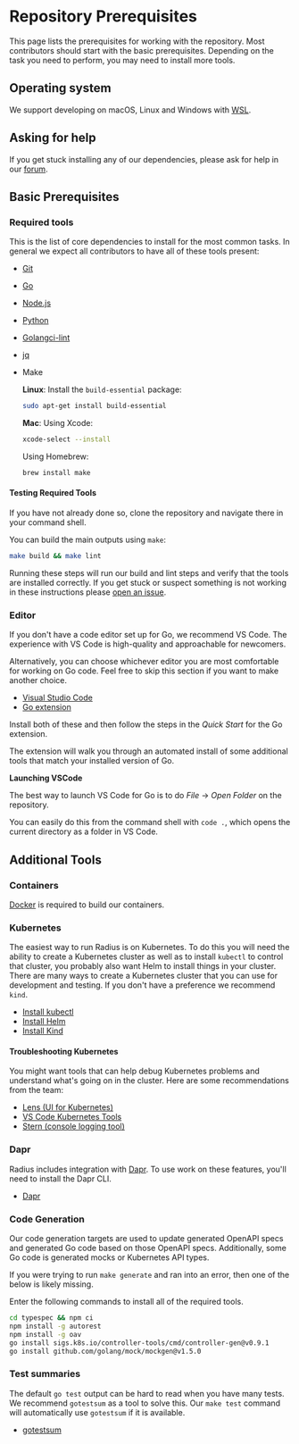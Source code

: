 # Repository Prerequisites

This page lists the prerequisites for working with the repository. Most contributors should start with the basic prerequisites. Depending on the task you need to perform, you may need to install more tools.

## Operating system

We support developing on macOS, Linux and Windows with [WSL](https://docs.microsoft.com/windows/wsl/install).

## Asking for help

If you get stuck installing any of our dependencies, please ask for help in our [forum](https://discordapp.com/channels/1113519723347456110/1115302284356767814).

## Basic Prerequisites

<!--
    Note: some of this content is synchronized with the first-commit guide for simplicity. Keep these in sync!
-->

### Required tools

This is the list of core dependencies to install for the most common tasks. In general we expect all contributors to have all of these tools present:

- [Git](https://git-scm.com/downloads)
- [Go](https://golang.org/doc/install)
- [Node.js](https://nodejs.org/en/)
- [Python](https://www.python.org/downloads/)
- [Golangci-lint](https://golangci-lint.run/usage/install/#local-installation)
- [jq](https://jqlang.github.io/jq/download/)  
- Make  
  
  **Linux**: Install the `build-essential` package:
  ```bash
  sudo apt-get install build-essential
  ```
  **Mac**:
  Using Xcode:
  ```bash  
  xcode-select --install
  ```
  Using Homebrew:
  ```bash  
  brew install make
  ```


#### Testing Required Tools

If you have not already done so, clone the repository and navigate there in your command shell.

You can build the main outputs using `make`:

```sh
make build && make lint
```

Running these steps will run our build and lint steps and verify that the tools are installed correctly. If you get stuck or suspect something is not working in these instructions please [open an issue](https://github.com/radius-project/radius/issues/new/choose).

### Editor

If you don't have a code editor set up for Go, we recommend VS Code. The experience with VS Code is high-quality and approachable for newcomers.

Alternatively, you can choose whichever editor you are most comfortable for working on Go code. Feel free to skip this section if you want to make another choice.

- [Visual Studio Code](https://code.visualstudio.com/)
- [Go extension](https://marketplace.visualstudio.com/items?itemName=golang.go)

Install both of these and then follow the steps in the *Quick Start* for the Go extension.

The extension will walk you through an automated install of some additional tools that match your installed version of Go.

**Launching VSCode**

The best way to launch VS Code for Go is to do *File* -> *Open Folder* on the repository. 

You can easily do this from the command shell with `code .`, which opens the current directory as a folder in VS Code.

## Additional Tools

### Containers

[Docker](https://docs.docker.com/engine/install/) is required to build our containers.

### Kubernetes

The easiest way to run Radius is on Kubernetes. To do this you will need the ability to create a Kubernetes cluster as well as to install `kubectl` to control that cluster, you probably also want Helm to install things in your cluster. There are many ways to create a Kubernetes cluster that you can use for development and testing. If you don't have a preference we recommend `kind`.

- [Install kubectl](https://kubernetes.io/docs/tasks/tools/#kubectl)
- [Install Helm](https://helm.sh/docs/intro/install/)
- [Install Kind](https://kubernetes.io/docs/tasks/tools/#kind)

#### Troubleshooting Kubernetes

You might want tools that can help debug Kubernetes problems and understand what's going on in the cluster. Here are some recommendations from the team:

- [Lens (UI for Kubernetes)](https://k8slens.dev/)
- [VS Code Kubernetes Tools](https://marketplace.visualstudio.com/items?itemName=ms-kubernetes-tools.vscode-kubernetes-tools)
- [Stern (console logging tool)](https://github.com/stern/stern#installation)

### Dapr

Radius includes integration with [Dapr](https://docs.dapr.io/). To use work on these features, you'll need to install the Dapr CLI.

- [Dapr](https://docs.dapr.io/getting-started/install-dapr-cli/)

### Code Generation

Our code generation targets are used to update generated OpenAPI specs and generated Go code based on those OpenAPI specs. Additionally, some Go code is generated mocks or Kubernetes API types. 

If you were trying to run `make generate` and ran into an error, then one of the below is likely missing. 

Enter the following commands to install all of the required tools.

```sh
cd typespec && npm ci
npm install -g autorest
npm install -g oav
go install sigs.k8s.io/controller-tools/cmd/controller-gen@v0.9.1
go install github.com/golang/mock/mockgen@v1.5.0
```

### Test summaries

The default `go test` output can be hard to read when you have many tests. We recommend `gotestsum` as a tool to solve this. Our `make test` command will automatically use `gotestsum` if it is available.

- [gotestsum](https://github.com/gotestyourself/gotestsum#install)